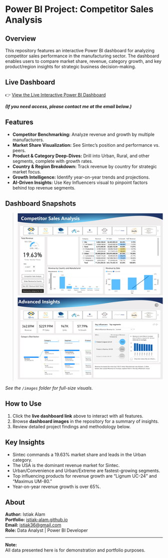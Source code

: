 # Power BI Project: Competitor Sales Analysis

## Overview

This repository features an interactive Power BI dashboard for analyzing competitor sales performance in the manufacturing sector. The dashboard enables users to compare market share, revenue, category growth, and key product/region insights for strategic business decision-making.

## Live Dashboard

👉 [View the Live Interactive Power BI Dashboard](https://app.powerbi.com/view?r=eyJrIjoiMTliNDllMzEtMDEzYS00NzMwLWIxMTMtYTRkZTkzOWNjODBkIiwidCI6IjZhODgzMmRjLTUxNGQtNDAzZS05NmVlLWU1YWY4NzVlY2VjNiIsImMiOjZ9)

***(If you need access, please contact me at the email below.)***

## Features

- **Competitor Benchmarking:** Analyze revenue and growth by multiple manufacturers.
- **Market Share Visualization:** See Sintec’s position and performance vs. peers.
- **Product & Category Deep-Dives:** Drill into Urban, Rural, and other segments, complete with growth rates.
- **Country & Region Breakdown:** Track revenue by country for strategic market focus.
- **Growth Intelligence:** Identify year-on-year trends and projections.
- **AI-Driven Insights:** Use Key Influencers visual to pinpoint factors behind top revenue segments.

## Dashboard Snapshots

> ![Competitor Sales Analysis Dashboard](./images/01_Competitor_Sales_Analysis.jpg)
> ![Advanced Insights Dashboard](./images/02_Advanced_Insights.jpg)

*See the `/images` folder for full-size visuals.*

## How to Use

1. Click the **live dashboard link** above to interact with all features.
2. Browse **dashboard images** in the repository for a summary of insights.
3. Review detailed project findings and methodology below.

## Key Insights

- Sintec commands a 19.63% market share and leads in the Urban category.
- The USA is the dominant revenue market for Sintec.
- Urban/Convenience and Urban/Extreme are fastest-growing segments.
- Top influencing products for revenue growth are “Lignum UC-24” and “Maximus UM-80.”
- Year-on-year revenue growth is over 65%.

## About

**Author:** Istiak Alam  
**Portfolio:** [istiak-alam.github.io](https://istiak-alam.github.io)  
**Email:** istiak36@gmail.com  
**Role:** Data Analyst | Power BI Developer  

---

**Note:**  
All data presented here is for demonstration and portfolio purposes.

